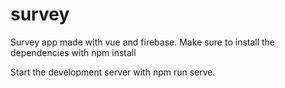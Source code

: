 # survey
Survey app made with vue and firebase.
Make sure to install the dependencies with npm install



Start the development server with npm run serve.


